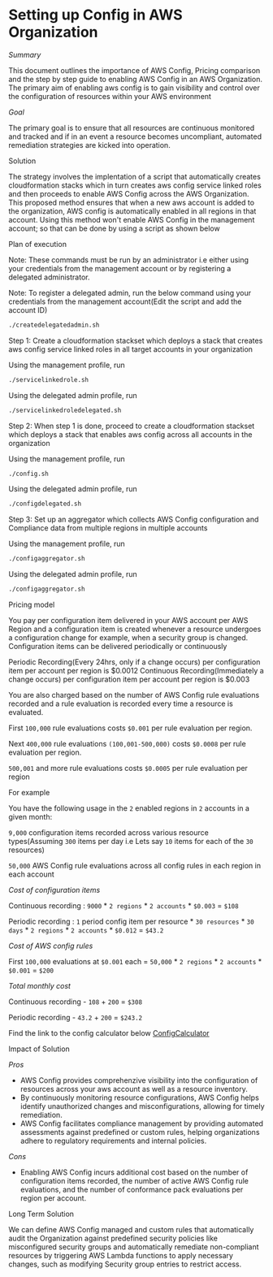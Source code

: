 # Setting up Config in AWS Organization

_Summary_

This document outlines the importance of AWS Config, Pricing comparison and the step by step guide to enabling AWS Config in an AWS Organization. The primary aim of enabling aws config is to gain visibility and control over the configuration of resources within your AWS environment

_Goal_

The primary goal is to ensure that all resources are continuous monitored and tracked and if in an event a resource becomes uncompliant, automated remediation strategies are kicked into operation.

Solution

The strategy involves the implentation of a script that automatically creates cloudformation stacks which in turn creates aws config service linked roles and then proceeds to enable AWS Config across the AWS Organization. This proposed method ensures that when a new aws account is added to the organization, AWS config is automatically enabled in all regions in that account. Using this method won't enable AWS Config in the management account; so that can be done by using a script as shown below

Plan of execution

Note: These commands must be run by an administrator i.e either using your credentials from the management account or by registering a delegated administrator.

Note: To register a delegated admin, run the below command using your credentials from the management account(Edit the script and add the account ID)
```sh
./createdelegatedadmin.sh
```

Step 1: Create a cloudformation stackset which deploys a stack that creates aws config service linked roles in all target accounts in your organization 

Using the management profile, run 
```sh
./servicelinkedrole.sh
```
Using the delegated admin profile, run 
```sh
./servicelinkedroledelegated.sh
```

Step 2: When step 1 is done, proceed to create a cloudformation stackset which deploys a stack that enables aws config across all accounts in the organization

Using the management profile, run 
```sh
./config.sh
```
Using the delegated admin profile, run 
```sh
./configdelegated.sh
```

Step 3: Set up an aggregator which collects AWS Config configuration and Compliance data from multiple regions in multiple accounts

Using the management profile, run 
```sh
./configaggregator.sh
```
Using the delegated admin profile, run 
```sh
./configaggregator.sh
```

Pricing model

You pay per configuration item delivered in your AWS account per AWS Region and a configuration item is created whenever a resource undergoes a configuration change for example, when a security group is changed. Configuration items can be delivered periodically or continuously

Periodic Recording(Every 24hrs, only if a change occurs) per configuration item per account per region is $0.0012
Continuous Recording(Immediately a change occurs) per configuration item per account per region is $0.003

You are also charged based on the number of AWS Config rule evaluations recorded and a rule evaluation is recorded every time a resource is evaluated.

First `100,000` rule evaluations costs `$0.001` per rule evaluation per region.

Next `400,000` rule evaluations `(100,001-500,000)` costs `$0.0008` per rule evaluation per region.

`500,001` and more rule evaluations costs `$0.0005` per rule evaluation per region

For example

You have the following usage in the `2` enabled regions in `2` accounts in a given month:

`9,000` configuration items recorded across various resource types(Assuming `300` items per day i.e Lets say `10` items for each of the `30` resources)

`50,000` AWS Config rule evaluations across all config rules in each region in each account

_Cost of configuration items_

Continuous recording : `9000` * `2 regions` * `2 accounts` * `$0.003` = `$108`

Periodic recording : `1` period config item per resource * `30 resources` * `30 days` * `2 regions` * `2 accounts` * `$0.012` = `$43.2`

_Cost of AWS config rules_

First `100,000` evaluations at `$0.001` each = `50,000` * `2 regions` * `2 accounts` * `$0.001` = `$200`

_Total monthly cost_

Continuous recording - `108` + `200` = `$308`

Periodic recording - `43.2` + `200` = `$243.2`

Find the link to the config calculator below
[ConfigCalculator](https://calculator.aws/#/createCalculator/Config)

Impact of Solution

_Pros_
- AWS Config provides comprehenzive visibility into the configuration of resources across your aws account as well as a resource inventory.
- By continuously monitoring resource configurations, AWS Config helps identify unauthorized changes and misconfigurations, allowing for timely remediation.
- AWS Config facilitates compliance management by providing automated assessments against predefined or custom rules, helping organizations adhere to regulatory requirements and internal policies.

_Cons_
- Enabling AWS Config incurs additional cost based on the number of configuration items recorded, the number of active AWS Config rule evaluations, and the number of conformance pack evaluations per region per account.

Long Term Solution

We can define AWS Config managed and custom rules that automatically audit the Organization against predefined security policies like misconfigured security groups and automatically remediate non-compliant resources by triggering AWS Lambda functions to apply necessary changes, such as modifying Security group entries to restrict access.